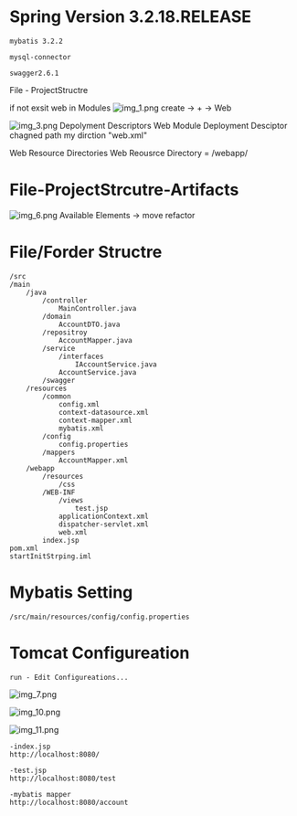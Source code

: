 # Spring Version 3.2.18.RELEASE

    mybatis 3.2.2

    mysql-connector

    swagger2.6.1

File - ProjectStructre

if not exsit web in Modules
![img_1.png](img_1.png)
create -> + -> Web

![img_3.png](img_3.png)
Depolyment Descriptors Web Module Deployment Desciptor chagned path my dirction "web.xml"

Web Resource Directories Web Reousrce Directory = /webapp/

# File-ProjectStrcutre-Artifacts

![img_6.png](img_6.png)
Available Elements -> <output root> move refactor

# File/Forder Structre

    /src
    /main
        /java
            /controller
                MainController.java
            /domain
                AccountDTO.java
            /repositroy
                AccountMapper.java
            /service
                /interfaces
                    IAccountService.java
                AccountService.java
            /swagger
        /resources
            /common
                config.xml
                context-datasource.xml
                context-mapper.xml
                mybatis.xml
            /config
                config.properties
            /mappers
                AccountMapper.xml
        /webapp
            /resources
                /css
            /WEB-INF
                /views
                    test.jsp
                applicationContext.xml
                dispatcher-servlet.xml
                web.xml
            index.jsp
    pom.xml
    startInitStrping.iml

# Mybatis Setting

    /src/main/resources/config/config.properties

# Tomcat Configureation

    run - Edit Configureations...

![img_7.png](img_7.png)

![img_10.png](img_10.png)

![img_11.png](img_11.png)

    -index.jsp
    http://localhost:8080/

    -test.jsp
    http://localhost:8080/test
    
    -mybatis mapper
    http://localhost:8080/account
